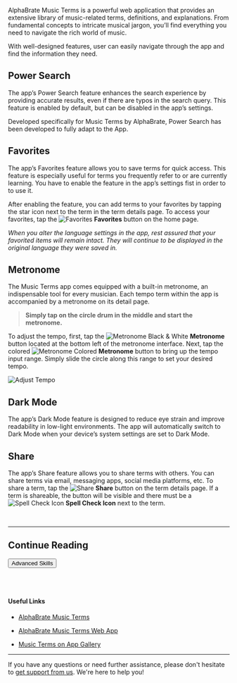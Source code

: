 AlphaBrate Music Terms is a powerful web application that provides an extensive library of music-related terms, definitions, and explanations. From fundamental concepts to intricate musical jargon, you’ll find everything you need to navigate the rich world of music.

With well-designed features, user can easily navigate through the app and find the information they need.

## Power Search

The app’s Power Search feature enhances the search experience by providing accurate results, even if there are typos in the search query. This feature is enabled by default, but can be disabled in the app’s settings.

Developed specifically for Music Terms by AlphaBrate, Power Search has been developed to fully adapt to the App.

## Favorites

The app’s Favorites feature allows you to save terms for quick access. This feature is especially useful for terms you frequently refer to or are currently learning. You have to enable the feature in the app’s settings fist in order to to use it.

After enabling the feature, you can add terms to your favorites by tapping the star icon next to the term in the term details page. To access your favorites, tap the <span class="nowrap">![Favorites](assets/mst_star.svg?size=text&bg=transparent&float-vert=center) **Favorites**</span> button on the home page.

<font class="color-more-gray">

*When you alter the language settings in the app, rest assured that your favorited items will remain intact. They will continue to be displayed in the original language they were saved in.*

</font>

## Metronome

The Music Terms app comes equipped with a built-in metronome, an indispensable tool for every musician. Each tempo term within the app is accompanied by a metronome on its detail page.

> **Simply tap on the circle drum in the middle and start the metronome.**

To adjust the tempo, first, tap the <span class="nowrap">![Metronome Black & White](assets/bw_mtrn.svg?size=text&bg=transparent&float-vert=center) **Metronome**</span> button located at the bottom left of the metronome interface. Next, tap the colored <span class="nowrap">![Metronome Colored](assets/c_mtrn.svg?size=text&bg=transparent&float-vert=center)</span> **Metronome** button to bring up the tempo input range. Simply slide the circle along this range to set your desired tempo.

![Adjust Tempo](assets/m_ip_adj_tmp.png?bg=transparent)

## Dark Mode

The app’s Dark Mode feature is designed to reduce eye strain and improve readability in low-light environments. The app will automatically switch to Dark Mode when your device’s system settings are set to Dark Mode.

## Share

The app’s Share feature allows you to share terms with others. You can share terms via email, messaging apps, social media platforms, etc. To share a term, tap the <span class="nowrap">![Share](assets/share.png?size=text&bg=transparent&float-vert=center) **Share**</span> button on the term details page. If a term is shareable, the button will be visible and there must be a <span class="nowrap">![Spell Check Icon](assets/mst_spellcheck.svg?size=text&bg=transparent&float-vert=center) **Spell Check Icon**</span> next to the term.

<br>
<hr>

<h2 class="center">Continue Reading</h2>

<a href="?article=adv" class="center no-margin"><button>Advanced Skills</button></a>

<br>

<div class="space-break dots" data-height="4"></div>
<br>

#### Useful Links

- [AlphaBrate Music Terms](https://musicterms.github.io?redirect=no-redirect)

- [AlphaBrate Music Terms Web App](https://musicterms.github.io/app)

- [Music Terms on App Gallery](https://alphabrate.github.io/apps/app/music-terms)

<hr>

If you have any questions or need further assistance, please don't hesitate to [get support from us](https://alphabrate.github.io/about/support). We're here to help you!
